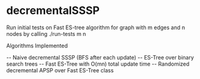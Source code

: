 # decrementalSSSP


Run initial tests on Fast ES-tree algorithm for graph with m edges and n nodes by calling ./run-tests m n 


Algorithms Implemented

-- Naive decremental SSSP (BFS after each update)
-- ES-Tree over binary search trees
-- Fast ES-Tree with O(mn) total update time
-- Randomized decremental APSP over Fast ES-Tree class 